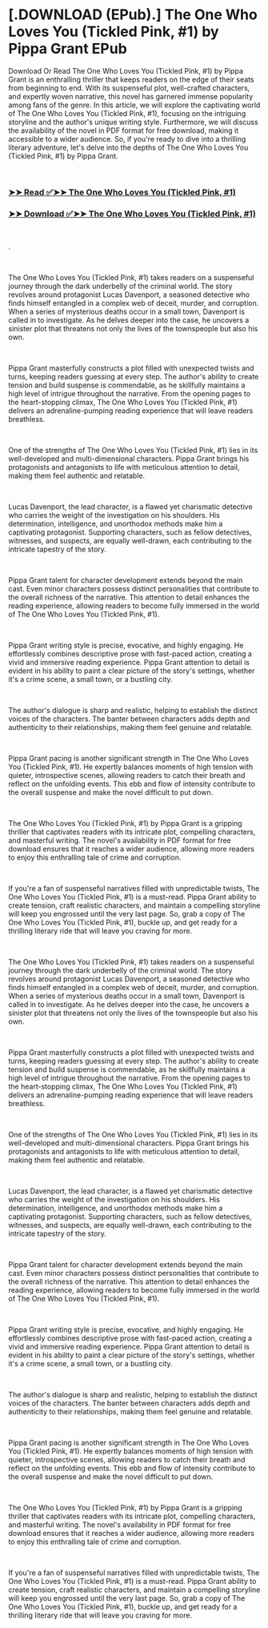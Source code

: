 # [.DOWNLOAD (EPub).] The One Who Loves You (Tickled Pink, #1) by Pippa Grant EPub

<p>Download Or Read The One Who Loves You (Tickled Pink, #1) by Pippa Grant is an enthralling thriller that keeps readers on the edge of their seats from beginning to end. With its suspenseful plot, well-crafted characters, and expertly woven narrative, this novel has garnered immense popularity among fans of the genre. In this article, we will explore the captivating world of The One Who Loves You (Tickled Pink, #1), focusing on the intriguing storyline and the author's unique writing style. Furthermore, we will discuss the availability of the novel in PDF format for free download, making it accessible to a wider audience. So, if you're ready to dive into a thrilling literary adventure, let's delve into the depths of The One Who Loves You (Tickled Pink, #1) by Pippa Grant.</p>
<p>&nbsp;</p>

### [➤➤ Read ✅➤➤ The One Who Loves You (Tickled Pink, #1)](https://realpdfbooksdrive.blogspot.com/id/59720164)

### [➤➤ Download ✅➤➤ The One Who Loves You (Tickled Pink, #1)](https://realpdfbooksdrive.blogspot.com/id/59720164)

<p>&nbsp;</p>
<p>.</p>
<p>&nbsp;</p>
<p>The One Who Loves You (Tickled Pink, #1) takes readers on a suspenseful journey through the dark underbelly of the criminal world. The story revolves around protagonist Lucas Davenport, a seasoned detective who finds himself entangled in a complex web of deceit, murder, and corruption. When a series of mysterious deaths occur in a small town, Davenport is called in to investigate. As he delves deeper into the case, he uncovers a sinister plot that threatens not only the lives of the townspeople but also his own.</p>
<p>&nbsp;</p>
<p>Pippa Grant masterfully constructs a plot filled with unexpected twists and turns, keeping readers guessing at every step. The author's ability to create tension and build suspense is commendable, as he skillfully maintains a high level of intrigue throughout the narrative. From the opening pages to the heart-stopping climax, The One Who Loves You (Tickled Pink, #1) delivers an adrenaline-pumping reading experience that will leave readers breathless.</p>
<p>&nbsp;</p>
<p>One of the strengths of The One Who Loves You (Tickled Pink, #1) lies in its well-developed and multi-dimensional characters. Pippa Grant brings his protagonists and antagonists to life with meticulous attention to detail, making them feel authentic and relatable.</p>
<p>&nbsp;</p>
<p>Lucas Davenport, the lead character, is a flawed yet charismatic detective who carries the weight of the investigation on his shoulders. His determination, intelligence, and unorthodox methods make him a captivating protagonist. Supporting characters, such as fellow detectives, witnesses, and suspects, are equally well-drawn, each contributing to the intricate tapestry of the story.</p>
<p>&nbsp;</p>
<p>Pippa Grant talent for character development extends beyond the main cast. Even minor characters possess distinct personalities that contribute to the overall richness of the narrative. This attention to detail enhances the reading experience, allowing readers to become fully immersed in the world of The One Who Loves You (Tickled Pink, #1).</p>
<p>&nbsp;</p>
<p>Pippa Grant writing style is precise, evocative, and highly engaging. He effortlessly combines descriptive prose with fast-paced action, creating a vivid and immersive reading experience. Pippa Grant attention to detail is evident in his ability to paint a clear picture of the story's settings, whether it's a crime scene, a small town, or a bustling city.</p>
<p>&nbsp;</p>
<p>The author's dialogue is sharp and realistic, helping to establish the distinct voices of the characters. The banter between characters adds depth and authenticity to their relationships, making them feel genuine and relatable.</p>
<p>&nbsp;</p>
<p>Pippa Grant pacing is another significant strength in The One Who Loves You (Tickled Pink, #1). He expertly balances moments of high tension with quieter, introspective scenes, allowing readers to catch their breath and reflect on the unfolding events. This ebb and flow of intensity contribute to the overall suspense and make the novel difficult to put down.</p>
<p>&nbsp;</p>
<p>The One Who Loves You (Tickled Pink, #1) by Pippa Grant is a gripping thriller that captivates readers with its intricate plot, compelling characters, and masterful writing. The novel's availability in PDF format for free download ensures that it reaches a wider audience, allowing more readers to enjoy this enthralling tale of crime and corruption.</p>
<p>&nbsp;</p>
<p>If you're a fan of suspenseful narratives filled with unpredictable twists, The One Who Loves You (Tickled Pink, #1) is a must-read. Pippa Grant ability to create tension, craft realistic characters, and maintain a compelling storyline will keep you engrossed until the very last page. So, grab a copy of The One Who Loves You (Tickled Pink, #1), buckle up, and get ready for a thrilling literary ride that will leave you craving for more.</p>
<p>&nbsp;</p>
<p>The One Who Loves You (Tickled Pink, #1) takes readers on a suspenseful journey through the dark underbelly of the criminal world. The story revolves around protagonist Lucas Davenport, a seasoned detective who finds himself entangled in a complex web of deceit, murder, and corruption. When a series of mysterious deaths occur in a small town, Davenport is called in to investigate. As he delves deeper into the case, he uncovers a sinister plot that threatens not only the lives of the townspeople but also his own.</p>
<p>&nbsp;</p>
<p>Pippa Grant masterfully constructs a plot filled with unexpected twists and turns, keeping readers guessing at every step. The author's ability to create tension and build suspense is commendable, as he skillfully maintains a high level of intrigue throughout the narrative. From the opening pages to the heart-stopping climax, The One Who Loves You (Tickled Pink, #1) delivers an adrenaline-pumping reading experience that will leave readers breathless.</p>
<p>&nbsp;</p>
<p>One of the strengths of The One Who Loves You (Tickled Pink, #1) lies in its well-developed and multi-dimensional characters. Pippa Grant brings his protagonists and antagonists to life with meticulous attention to detail, making them feel authentic and relatable.</p>
<p>&nbsp;</p>
<p>Lucas Davenport, the lead character, is a flawed yet charismatic detective who carries the weight of the investigation on his shoulders. His determination, intelligence, and unorthodox methods make him a captivating protagonist. Supporting characters, such as fellow detectives, witnesses, and suspects, are equally well-drawn, each contributing to the intricate tapestry of the story.</p>
<p>&nbsp;</p>
<p>Pippa Grant talent for character development extends beyond the main cast. Even minor characters possess distinct personalities that contribute to the overall richness of the narrative. This attention to detail enhances the reading experience, allowing readers to become fully immersed in the world of The One Who Loves You (Tickled Pink, #1).</p>
<p>&nbsp;</p>
<p>Pippa Grant writing style is precise, evocative, and highly engaging. He effortlessly combines descriptive prose with fast-paced action, creating a vivid and immersive reading experience. Pippa Grant attention to detail is evident in his ability to paint a clear picture of the story's settings, whether it's a crime scene, a small town, or a bustling city.</p>
<p>&nbsp;</p>
<p>The author's dialogue is sharp and realistic, helping to establish the distinct voices of the characters. The banter between characters adds depth and authenticity to their relationships, making them feel genuine and relatable.</p>
<p>&nbsp;</p>
<p>Pippa Grant pacing is another significant strength in The One Who Loves You (Tickled Pink, #1). He expertly balances moments of high tension with quieter, introspective scenes, allowing readers to catch their breath and reflect on the unfolding events. This ebb and flow of intensity contribute to the overall suspense and make the novel difficult to put down.</p>
<p>&nbsp;</p>
<p>The One Who Loves You (Tickled Pink, #1) by Pippa Grant is a gripping thriller that captivates readers with its intricate plot, compelling characters, and masterful writing. The novel's availability in PDF format for free download ensures that it reaches a wider audience, allowing more readers to enjoy this enthralling tale of crime and corruption.</p>
<p>&nbsp;</p>
<p>If you're a fan of suspenseful narratives filled with unpredictable twists, The One Who Loves You (Tickled Pink, #1) is a must-read. Pippa Grant ability to create tension, craft realistic characters, and maintain a compelling storyline will keep you engrossed until the very last page. So, grab a copy of The One Who Loves You (Tickled Pink, #1), buckle up, and get ready for a thrilling literary ride that will leave you craving for more.</p>
<p>&nbsp;</p>
